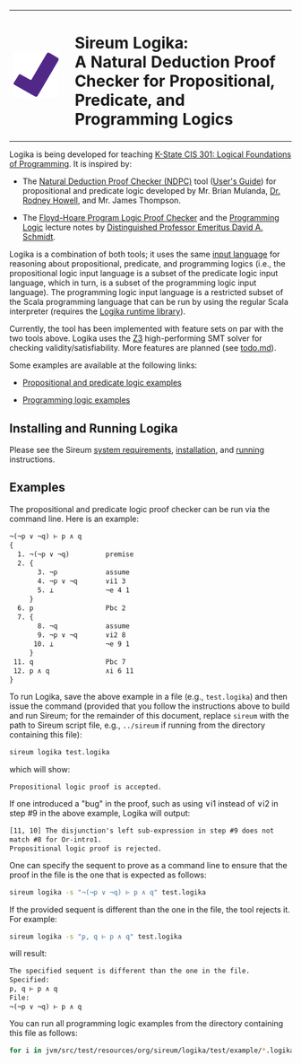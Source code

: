 <table border="0">
  <tr>
    <td><img src="logika-logo.png" width="85%"></td>
    <td><h1>Sireum Logika:<br>
            A Natural Deduction Proof Checker for Propositional, Predicate, and Programming Logics</h1></td>
  </tr>
</table>

Logika is being developed for teaching 
[K-State CIS 301: Logical Foundations of Programming](http://proglogics.santoslab.org).
It is inspired by:

* The [Natural Deduction Proof Checker (NDPC)](http://people.cis.ksu.edu/~schmidt/301s14/NDPC/ndpc-pe.jar)
  tool ([User's Guide](http://people.cis.ksu.edu/~schmidt/301s14/NDPC/user_manual.pdf))
  for propositional and predicate logic developed by Mr. Brian Mulanda, 
  [Dr. Rodney Howell](http://people.cis.ksu.edu/~rhowell/), and 
  Mr. James Thompson.

* The [Floyd-Hoare Program Logic Proof Checker](http://people.cis.ksu.edu/~schmidt/301s14/cis301.zip)
  and the [Programming Logic](http://people.cis.ksu.edu/~schmidt/301s14/Lectures/home.html)
  lecture notes by 
  [Distinguished Professor Emeritus David A. Schmidt](http://people.cis.ksu.edu/~schmidt/).

Logika is a combination of both tools; it uses the same
[input language](logika/jvm/src/main/resources/org/sireum/logika/parser/Antlr4Logika.g4)
for reasoning about propositional, predicate, and programming logics (i.e., the propositional logic 
input language is a subset of the predicate logic input language, which in turn, is a subset of the
programming logic input language).
The programming logic input language is a restricted subset of the Scala programming language that 
can be run by using the regular Scala interpreter (requires the 
[Logika runtime library](logika/jvm/src/main/scala/org/sireum/logika/package.scala)).

Currently, the tool has been implemented with feature sets on par with the two tools above. 
Logika uses the [Z3](https://github.com/Z3Prover/z3) high-performing SMT solver for checking
validity/satisfiability.
More features are planned (see [todo.md](todo.md)).

Some examples are available at the following links:

* [Propositional and predicate logic examples](jvm/src/test/scala/org/sireum/logika/test/SequentTestDefProvider.scala)

* [Programming logic examples](jvm/src/test/resources/org/sireum/logika/test/example)


## Installing and Running Logika

Please see the Sireum 
[system requirements](../readme.md#requirements),
[installation](../readme.md#installing-sireum),
and [running](../readme.md#running-sireum) instructions.


## Examples

The propositional and predicate logic proof checker can be run via the command line.
Here is an example:
```
¬(¬p ∨ ¬q) ⊢ p ∧ q
{
  1. ¬(¬p ∨ ¬q)         premise
  2. {
       3. ¬p            assume
       4. ¬p ∨ ¬q       ∨i1 3 
       5. ⊥             ¬e 4 1
     }
  6. p                  Pbc 2
  7. {
       8. ¬q            assume
       9. ¬p ∨ ¬q       ∨i2 8 
      10. ⊥             ¬e 9 1
     }
 11. q                  Pbc 7
 12. p ∧ q              ∧i 6 11
}
```
To run Logika, save the above example in a file (e.g., `test.logika`) and then issue the command
(provided that you follow the instructions above to build and run Sireum; for the remainder of this
document, replace `sireum` with the path to Sireum script file, e.g., `../sireum` if running
from the directory containing this file):
```bash
sireum logika test.logika
```
which will show:
```
Propositional logic proof is accepted.
```
If one introduced a "bug" in the proof, such as using ∨i1 instead of ∨i2 in step #9 in the above example,
Logika will output:
```
[11, 10] The disjunction's left sub-expression in step #9 does not match #8 for Or-intro1.
Propositional logic proof is rejected.
```
One can specify the sequent to prove as a command line to ensure that the proof in the file is
the one that is expected as follows:
```bash
sireum logika -s "¬(¬p ∨ ¬q) ⊢ p ∧ q" test.logika
```
If the provided sequent is different than the one in the file, the tool rejects it. For example:
```bash
sireum logika -s "p, q ⊢ p ∧ q" test.logika
```
will result:
```
The specified sequent is different than the one in the file.
Specified:
p, q ⊢ p ∧ q
File:
¬(¬p ∨ ¬q) ⊢ p ∧ q
```
You can run all programming logic examples from the directory containing this file as follows:
```bash
for i in jvm/src/test/resources/org/sireum/logika/test/example/*.logika; do echo "Checking ${i}"; ../sireum logika "${i}"; done
```